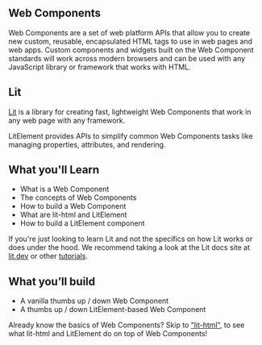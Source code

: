 ## Web Components

Web Components are a set of web platform APIs that allow you to create new custom, reusable, encapsulated HTML tags to use in web pages and web apps. Custom components and widgets built on the Web Component standards will work across modern browsers and can be used with any JavaScript library or framework that works with HTML.

## Lit

[Lit](https://lit.dev) is a library for creating fast, lightweight Web Components that work in any web page with any framework.

LitElement provides APIs to simplify common Web Components tasks like managing properties, attributes, and rendering.

## What you'll Learn

* What is a Web Component
* The concepts of Web Components
* How to build a Web Component
* What are lit-html and LitElement
* How to build a LitElement component

<aside class="warning">
If you're just looking to learn Lit and not the specifics on how Lit works or does under the hood. We recommend taking a look at the Lit docs site at <a href="https://lit.dev">lit.dev</a> or other <a href="https://lit.dev/tutorials">tutorials</a>.
</aside>

## What you’ll build

* A vanilla thumbs up / down Web Component
* A thumbs up / down LitElement-based Web Component

<aside class="positive">
Already know the basics of Web Components? Skip to <a href="#09">"lit-html"</a>, to see what lit-html and LitElement do on top of Web Components!
</aside>
